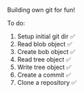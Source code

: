 Building own git for fun!

To do:

1) Setup initial git dir ✅
2) Read blob object ✅
3) Create bob object ✅
4) Read tree object ✅
5) Write tree object ✅
6) Create a commit ✅
7) Clone a repository ✅
